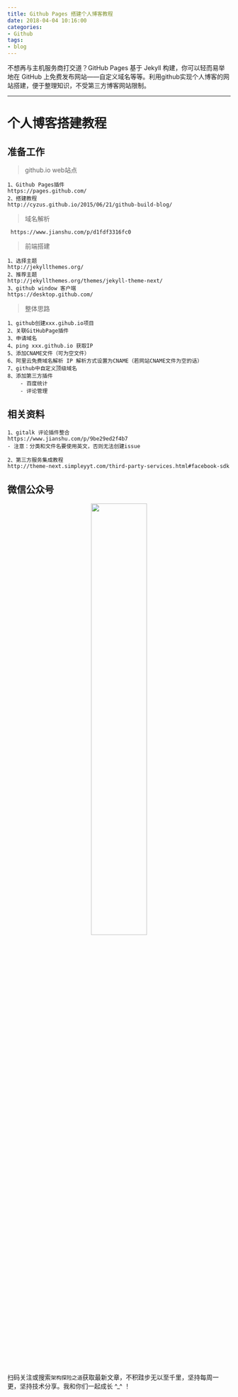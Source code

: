 ```yaml
---
title: Github Pages 搭建个人博客教程
date: 2018-04-04 10:16:00
categories:
- Github
tags:
- blog
---
```


不想再与主机服务商打交道？GitHub Pages 基于 Jekyll 构建，你可以轻而易举地在 GitHub 上免费发布网站——自定义域名等等。利用github实现个人博客的网站搭建，便于整理知识，不受第三方博客网站限制。

---

# 个人博客搭建教程

## 准备工作

> github.io web站点

    1、Github Pages插件
    https://pages.github.com/
    2、搭建教程
    http://cyzus.github.io/2015/06/21/github-build-blog/   

> 域名解析

     https://www.jianshu.com/p/d1fdf3316fc0

> 前端搭建

    1、选择主题
    http://jekyllthemes.org/
    2、推荐主题
    http://jekyllthemes.org/themes/jekyll-theme-next/
    3、github window 客户端
    https://desktop.github.com/

> 整体思路

    1、github创建xxx.gihub.io项目
    2、关联GitHubPage插件
    3、申请域名
    4、ping xxx.github.io 获取IP
    5、添加CNAME文件（可为空文件）
    6、阿里云免费域名解析 IP 解析方式设置为CNAME（若网站CNAME文件为空的话）
    7、github中自定义顶级域名
    8、添加第三方插件
        - 百度统计
        - 评论管理

## 相关资料

    1、gitalk 评论插件整合
    https://www.jianshu.com/p/9be29ed2f4b7
    - 注意：分类和文件名要使用英文，否则无法创建issue

    2、第三方服务集成教程
    http://theme-next.simpleyyt.com/third-party-services.html#facebook-sdk


## 微信公众号

<center>
<img src="https://images.gitee.com/uploads/images/2018/0717/215030_8e782063_912956.png" width="50%" height="50%"/>
</center>

扫码关注或搜索`架构探险之道`获取最新文章，不积跬步无以至千里，坚持每周一更，坚持技术分享。我和你们一起成长 ^_^ ！
